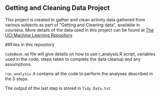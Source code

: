 ## Getting and Cleaning Data Project

This project is created to gather and clean activity data gathered from various subjects as part of  "Getting and Cleaning data", available in coursera.
More details of the data used in this project can be found at [The UCI Machine Learning Repository](http://archive.ics.uci.edu/ml/datasets/Human+Activity+Recognition+Using+Smartphones)

##Files in this repository

`CodeBook.md` file will give details on how to use r_analysis.R script, variables used in the code, steps taken to complete the data cleanup and any assumptions.

`run_analysis.R` contains all the code to perform the analyses described in the 5 steps. 

The output of the last  step is stored in  `Tidy Data.txt`.
